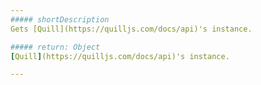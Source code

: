 ```yaml
---
##### shortDescription
Gets [Quill](https://quilljs.com/docs/api)'s instance.

##### return: Object
[Quill](https://quilljs.com/docs/api)'s instance.

---
```

